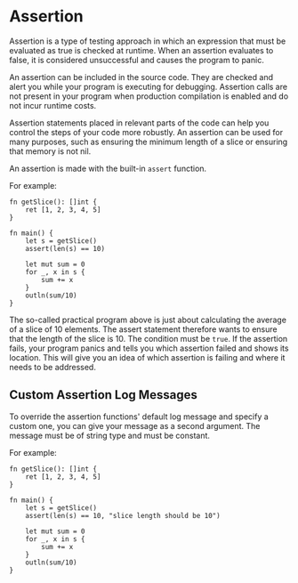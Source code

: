 # Assertion

Assertion is a type of testing approach in which an expression that must be evaluated as true is checked at runtime. When an assertion evaluates to false, it is considered unsuccessful and causes the program to panic.

An assertion can be included in the source code. They are checked and alert you while your program is executing for debugging. Assertion calls are not present in your program when production compilation is enabled and do not incur runtime costs.

Assertion statements placed in relevant parts of the code can help you control the steps of your code more robustly. An assertion can be used for many purposes, such as ensuring the minimum length of a slice or ensuring that memory is not nil.

An assertion is made with the built-in `assert` function.

For example:
```jule
fn getSlice(): []int {
    ret [1, 2, 3, 4, 5]
}

fn main() {
    let s = getSlice()
    assert(len(s) == 10)

    let mut sum = 0
    for _, x in s {
        sum += x
    }
    outln(sum/10)
}
```

The so-called practical program above is just about calculating the average of a slice of 10 elements. The assert statement therefore wants to ensure that the length of the slice is 10. The condition must be `true`. If the assertion fails, your program panics and tells you which assertion failed and shows its location. This will give you an idea of ​​which assertion is failing and where it needs to be addressed.

## Custom Assertion Log Messages

To override the assertion functions' default log message and specify a custom one, you can give your message as a second argument. The message must be of string type and must be constant.

For example:

```jule
fn getSlice(): []int {
    ret [1, 2, 3, 4, 5]
}

fn main() {
    let s = getSlice()
    assert(len(s) == 10, "slice length should be 10")

    let mut sum = 0
    for _, x in s {
        sum += x
    }
    outln(sum/10)
}
```
